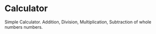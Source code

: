 # Calculator
Simple Calculator. Addition, Division, Multiplication, Subtraction of whole numbers numbers.
